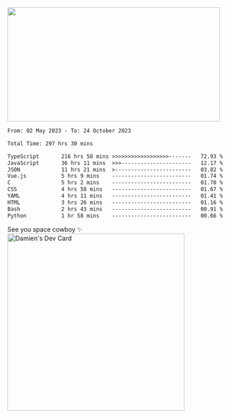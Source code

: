 <img src="https://media.giphy.com/media/11KzOet1ElBDz2/giphy.gif" width="480" height="258" /> 

 <!--START_SECTION:waka-->

```txt
From: 02 May 2023 - To: 24 October 2023

Total Time: 297 hrs 30 mins

TypeScript       216 hrs 58 mins >>>>>>>>>>>>>>>>>>-------   72.93 %
JavaScript       36 hrs 11 mins  >>>----------------------   12.17 %
JSON             11 hrs 21 mins  >------------------------   03.82 %
Vue.js           5 hrs 9 mins    -------------------------   01.74 %
C                5 hrs 2 mins    -------------------------   01.70 %
CSS              4 hrs 58 mins   -------------------------   01.67 %
YAML             4 hrs 11 mins   -------------------------   01.41 %
HTML             3 hrs 26 mins   -------------------------   01.16 %
Bash             2 hrs 43 mins   -------------------------   00.91 %
Python           1 hr 58 mins    -------------------------   00.66 %
```

<!--END_SECTION:waka-->
 
 
 <!--
 <p align="center">
           <img src="https://wakatime.com/share/@b21fb822-1b1e-4a56-b3ac-d647f03795fd/3d8fc332-54a6-4d29-9469-965955d6e018.svg"/>
 </p>
 <p align="center">
  <img src="https://wakatime.com/share/@b21fb822-1b1e-4a56-b3ac-d647f03795fd/5d7b153c-4137-40c1-8270-25e516f9619c.svg"/>
 </p>
 -->
See you space cowboy ✨ 
<a href="https://app.daily.dev/damienCrackito"><img src="https://api.daily.dev/devcards/bdfb4da438e94198b16fb9008a873e8e.png?r=ac3" width="400" alt="Damien's Dev Card"/></a>


 
